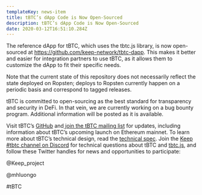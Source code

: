 ```yaml
---
templateKey: news-item
title: tBTC’s dApp Code is Now Open-Sourced
description: tBTC’s dApp Code is Now Open-Sourced
date: 2020-03-12T16:51:10.284Z
---
```

The reference dApp for tBTC, which uses the tbtc.js library, is now open-sourced at <https://github.com/keep-network/tbtc-dapp>. This makes it better and easier for integration partners to use tBTC, as it allows them to customize the dApp to fit their specific needs.

Note that the current state of this repository does not necessarily reflect the state deployed on Ropsten; deploys to Ropsten currently happen on a periodic basis and correspond to tagged releases.

tBTC is committed to open-sourcing as the best standard for transparency and security in DeFi. In that vein, we are currently working on a bug bounty program. Additional information will be posted as it is available.

Visit tBTC’s [GitHub](https://github.com/keep-network/tbtc) and[ join the tBTC mailing list](https://tbtc.network/#mailing-list) for updates, including information about tBTC’s upcoming launch on Ethereum mainnet. To learn more about tBTC’s technical design, read the [technical spec](http://docs.keep.network/tbtc/index.pdf). Join the [Keep #tbtc channel on Discord](https://discord.gg/wYezN7v) for technical questions about tBTC and [tbtc.js](https://tbtc.network/news/2020-02-14-announcing-tbtc-js), and follow these Twitter handles for news and opportunities to participate:

@Keep_project

@mhluongo

\#tBTC
